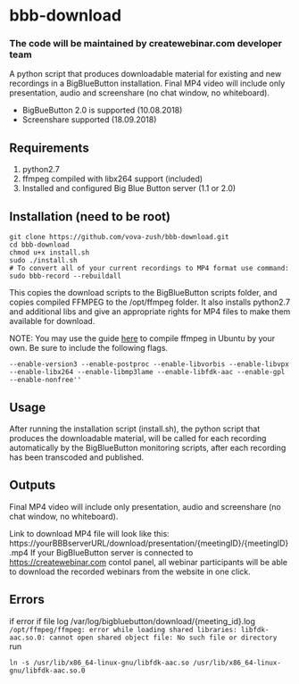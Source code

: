 # bbb-download
### The code will be maintained by createwebinar.com developer team

A python script that produces downloadable material for existing and new recordings in a BigBlueButton installation.
Final MP4 video will include only presentation, audio and screenshare (no chat window, no whiteboard).
- BigBueButton 2.0 is supported (10.08.2018)
- Screenshare supported (18.09.2018)

## Requirements
1. python2.7
2. ffmpeg compiled with libx264 support (included)
3. Installed and configured Big Blue Button server (1.1 or 2.0)

## Installation (need to be root)
```
git clone https://github.com/vova-zush/bbb-download.git
cd bbb-download
chmod u+x install.sh 
sudo ./install.sh
# To convert all of your current recordings to MP4 format use command:
sudo bbb-record --rebuildall
```


This copies the download scripts to the BigBlueButton scripts folder, and copies compiled FFMPEG to the /opt/ffmpeg folder. 
It also installs python2.7 and additional libs and give an appropriate rights for MP4 files to make them available for download.

NOTE: You may use the guide [here](https://trac.ffmpeg.org/wiki/CompilationGuide/Ubuntu) to compile ffmpeg in Ubuntu by your own. Be sure to include the following flags. 
```
--enable-version3 --enable-postproc --enable-libvorbis --enable-libvpx --enable-libx264 --enable-libmp3lame --enable-libfdk-aac --enable-gpl --enable-nonfree''
```

## Usage
After running the installation script (install.sh), the python script that produces the downloadable material, will be called for each recording automatically by the BigBlueButton monitoring scripts, after each recording has been transcoded and published.

## Outputs
Final MP4 video will include only presentation, audio and screenshare (no chat window, no whiteboard).

Link to download MP4 file will look like this: https://yourBBBserverURL/download/presentation/{meetingID}/{meetingID}.mp4
If your BigBlueButton server is connected to https://createwebinar.com contol panel, all webinar participants will be able to download the recorded webinars from the website in one click.

## Errors
if error if file log /var/log/bigbluebutton/download/{meeting_id}.log
``
/opt/ffmpeg/ffmpeg: error while loading shared libraries: libfdk-aac.so.0: cannot open shared object file: No such file or directory
``
run
```
ln -s /usr/lib/x86_64-linux-gnu/libfdk-aac.so /usr/lib/x86_64-linux-gnu/libfdk-aac.so.0
```
